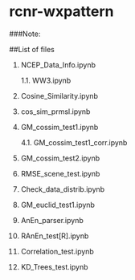 # rcnr-wxpattern

###Note:

##List of files
1. NCEP_Data_Info.ipynb 

    1.1. WW3.ipynb    

2. Cosine_Similarity.ipynb  
 
3. cos_sim_prmsl.ipynb

4. GM_cossim_test1.ipynb
    
    4.1. GM_cossim_test1_corr.ipynb

5. GM_cossim_test2.ipynb

6. RMSE_scene_test.ipynb    

7. Check_data_distrib.ipynb

8. GM_euclid_test1.ipynb

9. AnEn_parser.ipynb

10. RAnEn_test[R].ipynb   

11. Correlation_test.ipynb 

12. KD_Trees_test.ipynb           
